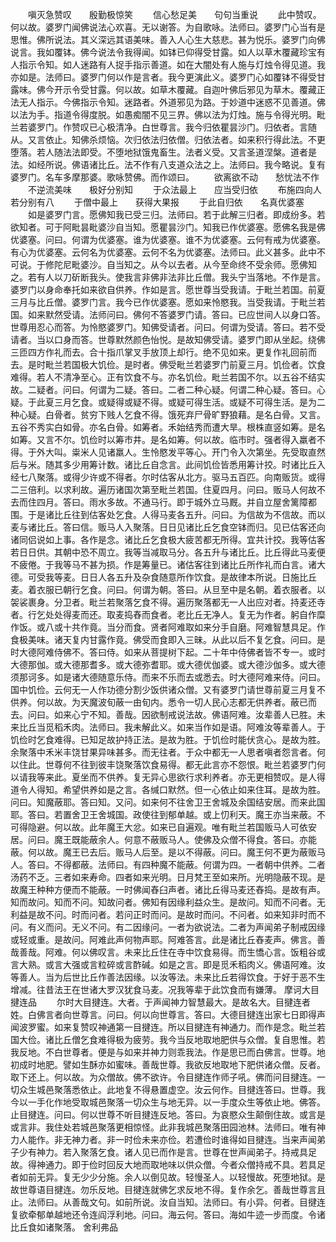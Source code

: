 <!-- { "loadSidebar": true } -->
　　嗔灭急赞叹　　殷勤极惊笑
　　信心愁足美　　句句当重说
　　此中赞叹。何以故。婆罗门闻佛说法心欢喜。无以谢答。为自歌咏。法师曰。婆罗门心当有是思惟。佛所说法。其义深远其语美味。善入人心生大慈悲。甚为悦乐。婆罗门向佛说言。我如覆钵。佛今说法令我得闻。如钵已仰得受甘露。如人以草木覆藏珍宝有人指示令知。如人迷路有人捉手指示善道。如在大闇处有人施与灯烛令得见道。我亦如是。法师曰。婆罗门何以作是言者。我今更演此义。婆罗门心如覆钵不得受甘露味。佛今开示令受甘露。何以故。如草木覆藏。自迦叶佛后邪见为草木。覆藏正法无人指示。今佛指示令知。迷路者。外道邪见为路。于妙道中迷惑不见善道。佛以法为手。指道令得度脱。如愚痴闇不见三界。佛以法为灯烛。施与令得光明。毗兰若婆罗门。作赞叹已心极清净。白世尊言。我今归依瞿昙沙门。归依者。言随从。又言依止。知佛杀烦恼。次归依法归依僧。归依法者。如来积行得此法。不更堕落。若人随法法即受。不堕地狱饿鬼畜生。法者义受。又言圣道涅槃。道者是法。如经所说。佛语诸比丘。法不作有八支道众法之上。法师曰。我今略说。复有婆罗门。名车多摩那婆。歌咏赞佛。而作颂曰。
　　欲离欲不动　　愁忧法不作
　　不逆流美味　　极好分别知
　　于众法最上　　应当受归依
　　布施四向人　　若分别有八
　　于僧中最上　　获得大果报
　　于此自归依　　名真优婆塞
　　如是婆罗门言。愿佛知我已受三归。法师曰。若于此解三归者。即成纷多。若欲知者。可于阿毗昙毗婆沙自当知。愿瞿昙沙门。知我已作优婆塞。愿佛名我是佛优婆塞。问曰。何谓为优婆塞。谁为优婆塞。谁不为优婆塞。云何有戒为优婆塞。有心为优婆塞。云何名为优婆塞。云何不名为优婆塞。法师曰。此义甚多。此中不可说。于修陀尼毗婆沙。自当知之。从今以去者。从今至命终不受余师。愿佛知之。若有人以刀斫断我头。使我言非佛非法非比丘僧。我头宁当落地。不作是言。婆罗门以身命奉托如来欲自供养。作如是言。愿世尊当受我请。于毗兰若国。前夏三月与比丘僧。婆罗门言。我今已作优婆塞。愿如来怜愍我。当受我请。于毗兰若国。如来默然受请。法师问曰。佛何不答婆罗门请。答曰。已应世间人以身口答。世尊用忍心而答。为怜愍婆罗门。知佛受请者。问曰。何谓为受请。答曰。若不受请者。当以口身而答。世尊默然颜色怡悦。是故知佛受请。婆罗门即从坐起。绕佛三匝四方作礼而去。合十指爪掌叉手放顶上却行。绝不见如来。更复作礼回前而去。是时毗兰若国极大饥俭。是时者。佛受毗兰若婆罗门前夏三月。饥俭者。饮食难得。若人不清净至心。正有饮食不与。亦名饥俭。毗兰若国不尔。以五谷不结实故。二疑者。问曰。何谓为二疑。答曰。二者二种心疑。何谓二种心疑。答曰。心疑。于此夏三月乞食。或疑得或疑不得。或疑可得生活。或疑不可得生活。是为二种心疑。白骨者。贫穷下贱人乞食不得。饿死弃尸骨旷野狼藉。是名白骨。又言。五谷不秀实白如骨。亦名白骨。如筹者。禾始结秀而遭大旱。根株直竖如筹。是名如筹。又言不尔。饥俭时以筹市井。是名如筹。何以故。临市时。强者得入羸者不得。于外大叫。粜米人见诸羸人。生怜愍发平等心。开门令入次第坐。先受取直然后与米。随其多少用筹计数。诸比丘自念言。此间饥俭皆悉用筹计挍。时诸比丘入经七八聚落。或得少许或不得者。尔时估客从北方。驱马五百匹。向南贩货。或得二三倍利。以求利故。遍历诸国次第至毗兰若国。住夏四月。问曰。贩马人何故不去而住四月。答曰。雨水多故。不通马行。即于城外立马厩。并自立屋舍篱障都围。于是诸比丘往到估客处乞食。人得马麦各五升。问曰。为信故为不信故。而以麦与诸比丘。答曰信。贩马人入聚落。日日见诸比丘乞食空钵而归。见已估客还向诸同侣说如上事。各作是念。诸比丘乞食极大疲苦都无所得。宜共计挍。我等估客若日日供。其朝中恐不周立。我等当减取马分。各五升与诸比丘。比丘得此马麦便不疲倦。于我等马不甚为损。作是筹量已。诸估客往到诸比丘所作礼而白言。诸大德。可受我等麦。日日人各五升及杂食随意所作饮食。是故律本所说。日施比丘麦。着衣服已朝行乞食。问曰。何谓为朝。答曰。从旦至中是名朝。着衣服者。以袈裟裹身。分卫者。毗兰若聚落乞食不得。遍历聚落都无一人出应对者。持麦还寺者。行乞处处得麦而还。取麦捣舂而食者。老比丘无净人。复无为作者。躬自作糜作饭。或八或十共作竟。当分而食。贤者阿难取如来分手自磨。阿难智慧具足。作食极美味。诸天复内甘露作竟。佛受而食即入三昧。从此以后不复乞食。问曰。是时大德阿难侍佛不。答曰侍。如来从菩提树下起。二十年中侍佛者皆不专一。或时大德那伽。或大德那耆多。或大德弥耆耶。或大德优伽婆。或大德沙伽多。或大德须那诃多。如是诸大德随意乐侍。而来不乐而去或悉去。时大德阿难来侍。问曰。国中饥俭。云何无一人作功德分割少饭供诸众僧。又有婆罗门请世尊前夏三月复不供养。何以故。为天魔波旬蔽一由旬内。悉令一切人民心志都无供养者。蔽已而去。问曰。如来心宁不知。善哉。因欲制戒说法故。佛语阿难。汝辈善人已胜。未来比丘当觅稻禾肉。法师曰。我未解此义。如来当作如是语。阿难汝等辈善人。于饥俭时乞食难得。已知足故护持正法。是故为胜。于饥俭时能伏贪心。是故为胜。余聚落中禾米丰饶甘果异味甚多。而无往者。于众中都无一人思者嗔者怨言者。何以住此。世尊何不往到彼丰饶聚落饮食易得。都无此言亦不怨恨。毗兰若婆罗门何以请我等来此。夏坐而不供养。复无异心思欲行求利养者。亦无更相赞叹。是人得道令人得知。希望供养如是之言。各缄口默然。但一心依止如来住耳。是故为胜。问曰。知魔蔽耶。答曰知。又问。如来何不往舍卫王舍城及余国结安居。而来此国耶。答曰。若置舍卫王舍城国。政使往到郁单越。或上忉利天。魔王亦当来蔽。不可得隐避。何以故。此年魔王大忿。如来已自遍观。唯有毗兰若国贩马人可依安居。问曰。魔王既能蔽余人。何意不蔽贩马人。使佛及众僧不得食。答曰。亦能蔽。何以故。魔王已去后。贩马人后至。是以不得蔽。问曰。魔王何不更为蔽贩马人。答曰。不得都蔽。法师曰。有四种魔不能蔽。何谓为四。一者朝中供养。二者汤药不乏。三者如来寿命。四者如来光明。日月梵王至如来所。光明隐蔽不现。是故魔王种种方便而不能蔽。一时佛闻舂臼声者。诸比丘得马麦还舂捣。是故有声。知而故问。知而不问。知故问者。佛知有因缘利益众生。是故问。知而不问者。无利益是故不问。时而问者。若问正时而问。是故时而问。不问者。如来知非时而不问。有义而问。无义不问。有二因缘问。一者为欲说法。二者为声闻弟子制戒因缘或轻或重。是故问。阿难此声何物声耶。阿难答言。此是诸比丘舂麦声。佛言。善哉善哉。阿难。何以佛叹言。未来比丘住在寺中饮食易得。而生憍心言。饭粗谷或言大熟。或言大强或言粒碎或言酢碱。如是之言。即是觅禾稻肉义。佛语阿难。汝等善人。当为后世比丘作善法因缘。以汝等法。未来比丘若得饮食。于好于恶不生增减。往昔法王在世诸大罗汉犹食马麦。况我等辈于此饮食而有嫌薄。
摩诃大目揵连品
　　尔时大目揵连。大者。于声闻神力智慧最大。是故名大。目揵连者姓。白佛言者向世尊言。问曰。何以向世尊言。答曰。大德目揵连出家七日即得声闻波罗蜜。如来复赞叹神通第一目揵连。所以目揵连有神通力。而作是念。毗兰若国大俭。诸比丘僧乞食难得极为疲劳。我今当反地取地肥供与众僧。复自思惟。若我反地。不白世尊者。便是与如来并神力则乖我法。作是思已而白佛言。世尊。地初成时地肥。譬如生酥亦如蜜味。善哉世尊。我欲反地取地下肥供诸众僧。反者。取下还上。何以故。为众僧故。佛不欲许。令目揵连作师子吼。佛而问目揵连。一切众生城邑聚落悉依止。此地复不得悬置虚空。汝云何作。目揵连答曰。世尊。我今以一手化作地受取城邑聚落一切众生与地无异。以一手度众生等依止地。佛答。止目揵连。问曰。何以世尊不听目揵连反地。答曰。为哀愍众生颠倒住故。或言是或言非。我住处若城邑聚落更相惊怪。此非我城邑聚落田园池林。法师曰。唯有神力人能作。非无神力者。非一时俭未来亦俭。若遭俭时谁得如目揵连。当来声闻弟子少有神力。若入聚落乞食。诸人见已而作是言。世尊在世声闻弟子。持戒具足故。得神通力。即于俭时回反大地而取地味以供众僧。今者众僧持戒不具。若具足者如前无异。复无少少分施。余人以倒见故。轻慢圣人。以轻慢故。死堕地狱。是故世尊语目揵连。勿乐反地。目揵连就佛乞求反地不得。复作余乞。善哉世尊言且止。法师曰。从善哉文句。如前所说。汝自当知。法师曰。有小异。何者。目揵连复欲牵郁单越地还令连阎浮利地。问曰。海云何。答曰。海如牛迹一步而度。令诸比丘食如诸聚落。
舍利弗品
